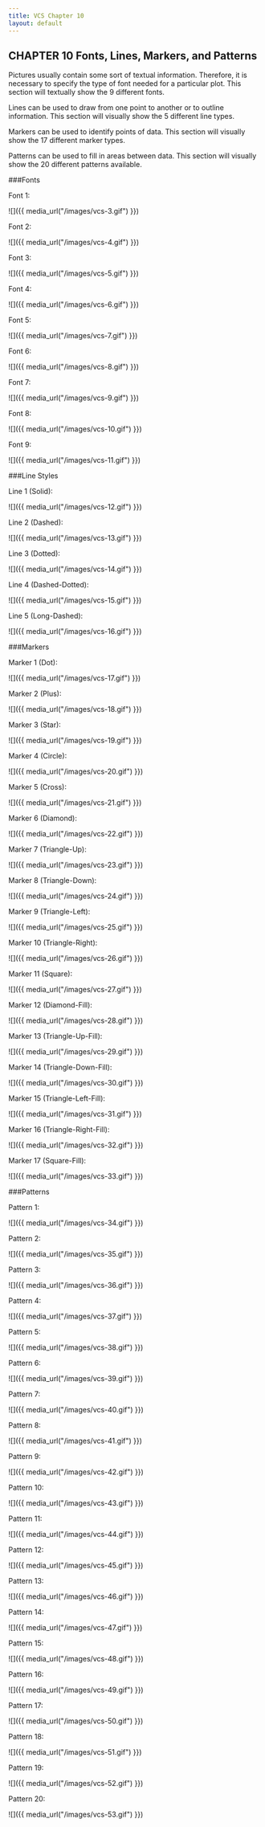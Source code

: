 ```yaml
---
title: VCS Chapter 10
layout: default
---
```






##  CHAPTER 10 Fonts, Lines, Markers, and Patterns

Pictures usually contain some sort of textual information. Therefore, it is
necessary to specify the type of font needed for a particular plot. This
section will textually show the 9 different fonts.

Lines can be used to draw from one point to another or to outline information.
This section will visually show the 5 different line types.

Markers can be used to identify points of data. This section will visually
show the 17 different marker types.

Patterns can be used to fill in areas between data. This section will visually
show the 20 different patterns available.

###Fonts

Font 1:

![]({{ media_url("/images/vcs-3.gif") }})

Font 2:

![]({{ media_url("/images/vcs-4.gif") }})

Font 3:

![]({{ media_url("/images/vcs-5.gif") }})

Font 4:

![]({{ media_url("/images/vcs-6.gif") }})

Font 5:

![]({{ media_url("/images/vcs-7.gif") }})

Font 6:

![]({{ media_url("/images/vcs-8.gif") }})

Font 7:

![]({{ media_url("/images/vcs-9.gif") }})

Font 8:

![]({{ media_url("/images/vcs-10.gif") }})

Font 9:

![]({{ media_url("/images/vcs-11.gif") }})

###Line Styles

Line 1 (Solid):

![]({{ media_url("/images/vcs-12.gif") }})

Line 2 (Dashed):

![]({{ media_url("/images/vcs-13.gif") }})

Line 3 (Dotted):

![]({{ media_url("/images/vcs-14.gif") }})

Line 4 (Dashed-Dotted):

![]({{ media_url("/images/vcs-15.gif") }})

Line 5 (Long-Dashed):

![]({{ media_url("/images/vcs-16.gif") }})

###Markers

Marker 1 (Dot):

![]({{ media_url("/images/vcs-17.gif") }})

Marker 2 (Plus):

![]({{ media_url("/images/vcs-18.gif") }})

Marker 3 (Star):

![]({{ media_url("/images/vcs-19.gif") }})

Marker 4 (Circle):

![]({{ media_url("/images/vcs-20.gif") }})

Marker 5 (Cross):

![]({{ media_url("/images/vcs-21.gif") }})

Marker 6 (Diamond):

![]({{ media_url("/images/vcs-22.gif") }})

Marker 7 (Triangle-Up):

![]({{ media_url("/images/vcs-23.gif") }})

Marker 8 (Triangle-Down):

![]({{ media_url("/images/vcs-24.gif") }})

Marker 9 (Triangle-Left):

![]({{ media_url("/images/vcs-25.gif") }})

Marker 10 (Triangle-Right):

![]({{ media_url("/images/vcs-26.gif") }})

Marker 11 (Square):

![]({{ media_url("/images/vcs-27.gif") }})

Marker 12 (Diamond-Fill):

![]({{ media_url("/images/vcs-28.gif") }})

Marker 13 (Triangle-Up-Fill):

![]({{ media_url("/images/vcs-29.gif") }})

Marker 14 (Triangle-Down-Fill):

![]({{ media_url("/images/vcs-30.gif") }})

Marker 15 (Triangle-Left-Fill):

![]({{ media_url("/images/vcs-31.gif") }})

Marker 16 (Triangle-Right-Fill):

![]({{ media_url("/images/vcs-32.gif") }})

Marker 17 (Square-Fill):

![]({{ media_url("/images/vcs-33.gif") }})



###Patterns

Pattern 1:

![]({{ media_url("/images/vcs-34.gif") }})

Pattern 2:

![]({{ media_url("/images/vcs-35.gif") }})

Pattern 3:

![]({{ media_url("/images/vcs-36.gif") }})

Pattern 4:

![]({{ media_url("/images/vcs-37.gif") }})

Pattern 5:

![]({{ media_url("/images/vcs-38.gif") }})

Pattern 6:

![]({{ media_url("/images/vcs-39.gif") }})

Pattern 7:

![]({{ media_url("/images/vcs-40.gif") }})

Pattern 8:

![]({{ media_url("/images/vcs-41.gif") }})

Pattern 9:

![]({{ media_url("/images/vcs-42.gif") }})

Pattern 10:

![]({{ media_url("/images/vcs-43.gif") }})

Pattern 11:

![]({{ media_url("/images/vcs-44.gif") }})

Pattern 12:

![]({{ media_url("/images/vcs-45.gif") }})

Pattern 13:

![]({{ media_url("/images/vcs-46.gif") }})

Pattern 14:

![]({{ media_url("/images/vcs-47.gif") }})

Pattern 15:

![]({{ media_url("/images/vcs-48.gif") }})

Pattern 16:

![]({{ media_url("/images/vcs-49.gif") }})

Pattern 17:

![]({{ media_url("/images/vcs-50.gif") }})

Pattern 18:

![]({{ media_url("/images/vcs-51.gif") }})

Pattern 19:

![]({{ media_url("/images/vcs-52.gif") }})

Pattern 20:

![]({{ media_url("/images/vcs-53.gif") }})



